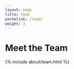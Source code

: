 ```yaml
---
layout: page
title: Team
permalink: /team/
weight: 3
---
```


# **Meet the Team**

<div class="row">
{% include about/team.html %}
</div>
